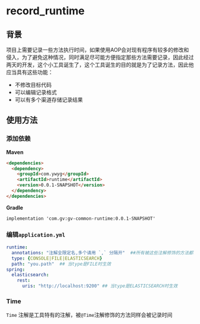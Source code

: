 # record_runtime

## 背景

项目上需要记录一些方法执行时间，如果使用AOP会对现有程序有较多的修改和侵入，为了避免这种情况，同时满足尽可能方便指定那些方法需要记录，因此经过两天的开发，这个小工具诞生了，这个工具诞生的目的就是为了记录方法，因此他应当具有这些功能：

* 不修改目标代码
* 可以编辑记录格式
* 可以有多个渠道存储记录结果

## 使用方法

### 添加依赖

**Maven**

```html
<dependencies>
  <dependency>
    <groupId>com.ywyg</groupId>
    <artifactId>runtime</artifactId>
    <version>0.0.1-SNAPSHOT</version>
  </dependency>
</dependencies>
```

**Gradle**

```gr
implementation 'com.gv:gv-common-runtime:0.0.1-SNAPSHOT'
```

### 编辑`application.yml`

```yaml
runtime:
  annotations: "注解全限定名,多个请用 `,` 分隔开"  ##所有被这些注解修饰的方法都会被记录 
  type: {CONSOLE|FILE|ELASTICSEARCH}
  path: "you.path"  ## 当type是FILE时生效
spring:
  elasticsearch:
    rest:
      uris: "http://localhost:9200" ## 当type是ELASTICSEARCH时生效

```

### Time

`Time` 注解是工具特有的注解，被`@Time`注解修饰的方法同样会被记录时间

